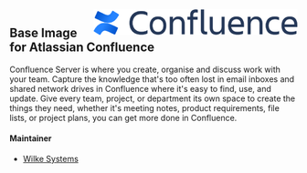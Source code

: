 <img align="right" src="https://github.com/wilkesystems/docker-confluence/raw/master/docs/logo.png" width="357" height="45">

## Base Image for Atlassian Confluence

Confluence Server is where you create, organise and discuss work with your team. Capture the knowledge that's too often lost in email inboxes and shared network drives in Confluence where it's easy to find, use, and update. Give every team, project, or department its own space to create the things they need, whether it's meeting notes, product requirements, file lists, or project plans, you can get more done in Confluence.

#### Maintainer

 - [Wilke Systems](https://wilke.systems)
